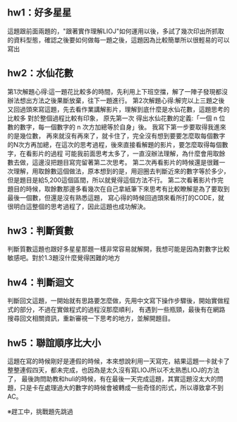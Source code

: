 ## hw1：好多星星
這題跟前面兩題的，"跟著實作理解LIOJ"如何運用以後，多試了幾次印出所抓取的資料型態，確認之後要如何做每一題之後，這題因為比較簡單所以很輕易的可以寫出
## hw2：水仙花數
第1次解題心得:這一題花比較多的時間，先利用上下班空擋，解了一陣子發現都沒辦法想出方法之後果斷放棄，往下一題進行。
第2次解題心得:解完以上三題之後又回過頭來寫這題，先去看作業講解影片，理解到底什麼是水仙花數，這題思考的比較多 對於整個過程比較有印象，
原先第一次 得出水仙花數的定義:「一個 n 位數的數字，每一個數字的 n 次方加總等於自身」後。 我寫下第一步要取得我進來的是幾位數，
再來就沒有再來了，就卡住了，完全沒有想到要要怎麼取每個數字的N次方再加總，在這次的思考過程，後來直接看解題的影片，要怎麼取得每個數字，在看影片的過程
可能我前面思考太多了，一直沒辦法理解，為什麼會用取餘數去做，這邊沒把題目寫完留著第二次思考。
第二次再看影片的時候還是很難一次理解，用取餘數這個做法，原本想到的是，用迴圈去判斷近來的數字等於多少，但是題目是給5,200這個區間，所以就覺得這個方法不行。
第二次看著影片作完題目的時候，取餘數那邊多看幾次在自己拿紙筆下來思考有比較瞭解是為了要取到最後一個數，但還是沒有熟悉這題，
寫心得的時候回過頭來看所打的CODE，就很明白這整個的思考過程了，因此這題也成功解決。
## hw3：判斷質數
判斷質數這題也跟好多星星那題一樣非常容易就解開，我想可能是因為對數字比較敏感吧。對於1.3題沒什麼覺得困難的地方
## hw4：判斷迴文
判斷回文這題，一開始就有思路要怎麼做，先用中文寫下操作步驟後，開始實做程式的部分，不過在實做程式的過程沒那麼順利，
有遇到一些瓶頸，最後有在網路搜尋回文相關資訊，重新審視一下思考的地方，並解開題目。
## hw5：聯誼順序比大小
這題在寫的時候剛好是連假的時候，本來想說利用一天寫完，結果這題一卡就卡了整整連假四天，都未完成，也因為是太久沒有寫LIOJ所以不太熟悉LIOJ的方法了，
最後詢問助教和huli的時候，有在最後一天完成這題，其實這題沒太大的問題，只是卡在處理過大的數字的時候會被轉成一些奇怪的形式，所以導致拿不到AC。

※趕工中，挑戰題先跳過